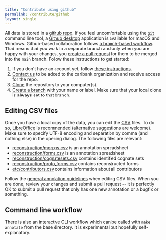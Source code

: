 ```yaml
---
title: "Contribute using github"
permalink: /contribute/github
layout: single
---
```


All data is stored in a [github repo](https://github.com/caribank/caribank).
If you feel uncomfortable using the [`git`](https://git-scm.com/) command line tool, a [Github desktop](https://docs.github.com/en/desktop/installing-and-configuring-github-desktop) application is available for macOS and Windows.
Github-based collaboration follows [a branch-based workflow](https://docs.github.com/en/get-started/quickstart/github-flow).
That means that you work in a separate branch and only when you are happy with your changes, you [create a pull request](https://docs.github.com/en/pull-requests/collaborating-with-pull-requests/proposing-changes-to-your-work-with-pull-requests/creating-a-pull-request?tool=desktop) for them to be merged into the `main` branch.
Follow these instructions to get started:

1. If you don't have an account yet, follow [these instructions](https://docs.github.com/en/get-started/onboarding/getting-started-with-your-github-account).
2. [Contact us](mailto:caribanresources@gmail.com) to be added to the caribank organization and receive access for the repo.
3. [Clone](https://docs.github.com/en/repositories/creating-and-managing-repositories/cloning-a-repository) the repository to your computer(s).
4. [Create a branch](https://docs.github.com/en/pull-requests/collaborating-with-pull-requests/proposing-changes-to-your-work-with-pull-requests/creating-and-deleting-branches-within-your-repository) with your name or label. Make sure that your local clone is **always** set to that branch.


## Editing CSV files
Once you have a local copy of the data, you can edit the [CSV](https://en.wikipedia.org/wiki/Comma-separated_values) files.
To do so, [LibreOffice](https://www.libreoffice.org/) is recommended (alternative suggestions are welcome).
Make sure to specify UTF-8 encoding and separation by comma (and nothing else) in the opening dialog.
The following files are relevant:

* [reconstruction/morphs.csv](https://github.com/caribank/caribank/blob/main/reconstruction/morphs.csv) is an annotation spreadsheet
* [reconstruction/forms.csv](https://github.com/caribank/caribank/blob/main/reconstruction/forms.csv) is an annotation spreadsheet
* [reconstruction/cognatesets.csv](https://github.com/caribank/caribank/blob/main/reconstruction/cognatesets.csv) contains identified cognate sets
* [reconstruction/proto_forms.csv](https://github.com/caribank/caribank/blob/main/reconstruction/proto_forms.csv) contains reconstructed forms
* [etc/contributors.csv](https://github.com/caribank/caribank/blob/main/etc/contributors.csv) contains information about all contributors

Follow the [general annotation guidelines](http://localhost:4000/contribute/comparative) when editing CSV files.
When you are done, review your changes and submit a pull request -- it is perfectly OK to submit a pull request that only has one new annotation or a bugfix or something.

## Command line workflow
There is also an interactive CLI workflow which can be called with `make annotate` from the base directory.
It is experimental but hopefully self-explanatory.